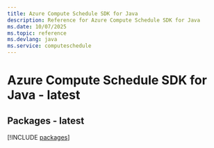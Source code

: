 ```yaml
---
title: Azure Compute Schedule SDK for Java
description: Reference for Azure Compute Schedule SDK for Java
ms.date: 10/07/2025
ms.topic: reference
ms.devlang: java
ms.service: computeschedule
---
```

# Azure Compute Schedule SDK for Java - latest
## Packages - latest
[!INCLUDE [packages](compute-schedule-index.md)]